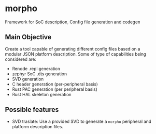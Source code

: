 # morpho

Framework for SoC description, Config file generation and codegen 

## Main Objective

Create a tool capable of generating different config files based on a modular JSON platform description. Some of type of capabilities being considered are:

- Renode .repl generation
- zephyr SoC .dts generation
- SVD generation
- C header generation (per-peripheral basis)
- Rust PAC generation (per peripheral basis)
- Rust HAL skeleton generation 

## Possible features

- SVD traslate: Use a provided SVD to generate a `morpho` peripheral and platform description files. 
